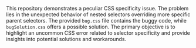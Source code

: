 This repository demonstrates a peculiar CSS specificity issue.  The problem lies in the unexpected behavior of nested selectors overriding more specific parent selectors. The provided `bug.css` file contains the buggy code, while `bugSolution.css` offers a possible solution. The primary objective is to highlight an uncommon CSS error related to selector specificity and provide insights into potential solutions and workarounds.